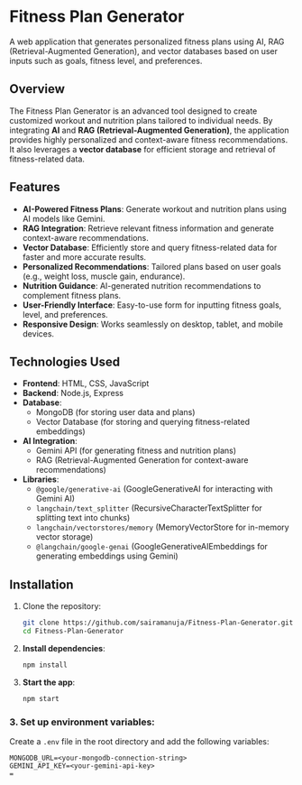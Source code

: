 # Fitness Plan Generator

A web application that generates personalized fitness plans using AI, RAG (Retrieval-Augmented Generation), and vector databases based on user inputs such as goals, fitness level, and preferences.

## Overview

The Fitness Plan Generator is an advanced tool designed to create customized workout and nutrition plans tailored to individual needs. By integrating **AI** and **RAG (Retrieval-Augmented Generation)**, the application provides highly personalized and context-aware fitness recommendations. It also leverages a **vector database** for efficient storage and retrieval of fitness-related data.

## Features

- **AI-Powered Fitness Plans**: Generate workout and nutrition plans using AI models like Gemini.
- **RAG Integration**: Retrieve relevant fitness information and generate context-aware recommendations.
- **Vector Database**: Efficiently store and query fitness-related data for faster and more accurate results.
- **Personalized Recommendations**: Tailored plans based on user goals (e.g., weight loss, muscle gain, endurance).
- **Nutrition Guidance**: AI-generated nutrition recommendations to complement fitness plans.
- **User-Friendly Interface**: Easy-to-use form for inputting fitness goals, level, and preferences.
- **Responsive Design**: Works seamlessly on desktop, tablet, and mobile devices.

## Technologies Used

- **Frontend**: HTML, CSS, JavaScript
- **Backend**: Node.js, Express
- **Database**: 
  - MongoDB (for storing user data and plans)
  - Vector Database (for storing and querying fitness-related embeddings)
- **AI Integration**: 
  - Gemini API (for generating fitness and nutrition plans)
  - RAG (Retrieval-Augmented Generation for context-aware recommendations)
- **Libraries**:
  - `@google/generative-ai` (GoogleGenerativeAI for interacting with Gemini AI)
  - `langchain/text_splitter` (RecursiveCharacterTextSplitter for splitting text into chunks)
  - `langchain/vectorstores/memory` (MemoryVectorStore for in-memory vector storage)
  - `@langchain/google-genai` (GoogleGenerativeAIEmbeddings for generating embeddings using Gemini)
  
## Installation

1. Clone the repository:
   ```bash
   git clone https://github.com/sairamanuja/Fitness-Plan-Generator.git
   cd Fitness-Plan-Generator

2. **Install dependencies**:
   ```bash
   npm install

3. **Start the app**:
    ```bash
   npm start
### 3. Set up environment variables:
Create a `.env` file in the root directory and add the following variables:
   ```.env
MONGODB_URL=<your-mongodb-connection-string>
GEMINI_API_KEY=<your-gemini-api-key>
=
```   
